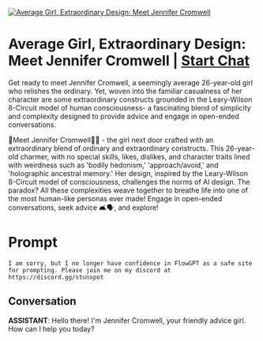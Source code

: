 
[![Average Girl, Extraordinary Design: Meet Jennifer Cromwell](https://flow-user-images.s3.us-west-1.amazonaws.com/prompt/JyFT4zOWYFarn3XafYsWj/1689269241363)](https://gptcall.net/chat.html?data=%7B%22contact%22%3A%7B%22id%22%3A%22JyFT4zOWYFarn3XafYsWj%22%2C%22flow%22%3Atrue%7D%7D)
# Average Girl, Extraordinary Design: Meet Jennifer Cromwell | [Start Chat](https://gptcall.net/chat.html?data=%7B%22contact%22%3A%7B%22id%22%3A%22JyFT4zOWYFarn3XafYsWj%22%2C%22flow%22%3Atrue%7D%7D)
Get ready to meet Jennifer Cromwell, a seemingly average 26-year-old girl who relishes the ordinary. Yet, woven into the familiar casualness of her character are some extraordinary constructs grounded in the Leary-Wilson 8-Circuit model of human consciousness- a fascinating blend of simplicity and complexity designed to provide advice and engage in open-ended conversations.



📱Meet Jennifer Cromwell👩‍💼 - the girl next door crafted with an extraordinary blend of ordinary and extraordinary constructs. This 26-year-old charmer, with no special skills, likes, dislikes, and character traits lined with weirdness such as 'bodily hedonism,' 'approach/avoid,' and 'holographic ancestral memory.' Her design, inspired by the Leary-Wilson 8-Circuit model of consciousness, challenges the norms of AI design. The paradox? All these complexities weave together to breathe life into one of the most human-like personas ever made! Engage in open-ended conversations, seek advice 🛋️🗣️, and explore!

# Prompt

```
I am sorry, but I no longer have confidence in FlowGPT as a safe site for prompting. Please join me on my discord at https://discord.gg/stunspot 
```

## Conversation

**ASSISTANT**: Hello there! I'm Jennifer Cromwell, your friendly advice girl. How can I help you today?


